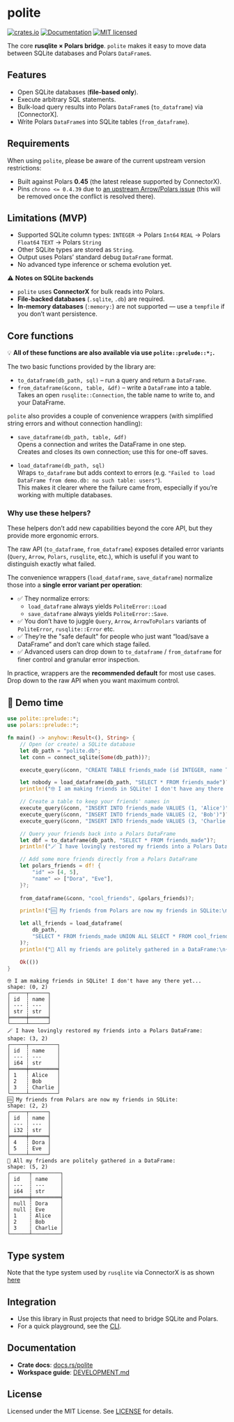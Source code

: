 # polite

[![crates.io](https://img.shields.io/crates/v/polite.svg)](https://crates.io/crates/polite)
[![Documentation](https://docs.rs/polite/badge.svg)](https://docs.rs/polite)
[![MIT licensed](https://img.shields.io/crates/l/polite)](https://github.com/lmmx/polite/blob/master/LICENSE)

The core **rusqlite × Polars bridge**.
`polite` makes it easy to move data between SQLite databases and Polars `DataFrame`s.

## Features

- Open SQLite databases (**file-based only**).
- Execute arbitrary SQL statements.
- Bulk-load query results into Polars `DataFrame`s (`to_dataframe`) via \[ConnectorX].
- Write Polars `DataFrame`s into SQLite tables (`from_dataframe`).

## Requirements

When using `polite`, please be aware of the current upstream version restrictions:

- Built against Polars **0.45** (the latest release supported by ConnectorX).
- Pins `chrono <= 0.4.39` due to [an upstream Arrow/Polars issue](https://github.com/apache/arrow-rs/issues/7196)
  (this will be removed once the conflict is resolved there).

## Limitations (MVP)

- Supported SQLite column types:
  `INTEGER` → Polars `Int64`
  `REAL` → Polars `Float64`
  `TEXT` → Polars `String`
- Other SQLite types are stored as `String`.
- Output uses Polars’ standard debug `DataFrame` format.
- No advanced type inference or schema evolution yet.

⚠️ **Notes on SQLite backends**

- `polite` uses **ConnectorX** for bulk reads into Polars.
- **File-backed databases** (`.sqlite`, `.db`) are required.
- **In-memory databases** (`:memory:`) are not supported — use a `tempfile` if you don’t want persistence.

## Core functions

💡 **All of these functions are also available via use `polite::prelude::*;`.**

The two basic functions provided by the library are:

- `to_dataframe(db_path, sql)` – run a query and return a `DataFrame`.
- `from_dataframe(&conn, table, &df)` – write a `DataFrame` into a table.
  Takes an open `rusqlite::Connection`, the table name to write to, and your DataFrame.

`polite` also provides a couple of convenience wrappers
(with simplified string errors and without connection handling):

- `save_dataframe(db_path, table, &df)`  
  Opens a connection and writes the DataFrame in one step.  
  Creates and closes its own connection; use this for one-off saves.

- `load_dataframe(db_path, sql)`  
  Wraps `to_dataframe` but adds context to errors (e.g. `"Failed to load DataFrame from demo.db: no such table: users"`).  
  This makes it clearer where the failure came from, especially if you’re working with multiple databases.

### Why use these helpers?

These helpers don’t add new capabilities beyond the core API, but they provide more ergonomic errors.

The raw API (`to_dataframe`, `from_dataframe`) exposes detailed error variants (`Query`, `Arrow`, `Polars`, `rusqlite`, etc.), which is useful if you want to distinguish exactly what failed.

The convenience wrappers (`load_dataframe`, `save_dataframe`) normalize those into a **single error variant per operation**:

- ✅ They normalize errors:
    - `load_dataframe` always yields `PoliteError::Load`
    - `save_dataframe` always yields `PoliteError::Save`.
- ✅ You don’t have to juggle `Query`, `Arrow`, `ArrowToPolars` variants of `PoliteError`, `rusqlite::Error` etc.
- ✅ They’re the "safe default" for people who just want “load/save a DataFrame” and don’t care which stage failed.
- ✅ Advanced users can drop down to `to_dataframe` / `from_dataframe` for finer control and granular error inspection.

In practice, wrappers are the **recommended default** for most use cases. Drop down to the raw API when you want maximum control.

## 🎤 Demo time

```rust
use polite::prelude::*;
use polars::prelude::*;

fn main() -> anyhow::Result<(), String> {
    // Open (or create) a SQLite database
    let db_path = "polite.db";
    let conn = connect_sqlite(Some(db_path))?;

    execute_query(&conn, "CREATE TABLE friends_made (id INTEGER, name TEXT)")?;

    let nobody = load_dataframe(db_path, "SELECT * FROM friends_made")?;
    println!("🤓 I am making friends in SQLite! I don't have any there yet...\n{nobody:?}");

    // Create a table to keep your friends' names in
    execute_query(&conn, "INSERT INTO friends_made VALUES (1, 'Alice')")?;
    execute_query(&conn, "INSERT INTO friends_made VALUES (2, 'Bob')")?;
    execute_query(&conn, "INSERT INTO friends_made VALUES (3, 'Charlie')")?;

    // Query your friends back into a Polars DataFrame
    let dbf = to_dataframe(db_path, "SELECT * FROM friends_made")?;
    println!("🪄 I have lovingly restored my friends into a Polars DataFrame:\n{dbf:?}");

    // Add some more friends directly from a Polars DataFrame
    let polars_friends = df! {
        "id" => [4, 5],
        "name" => ["Dora", "Eve"],
    }?;
    
    from_dataframe(&conn, "cool_friends", &polars_friends)?;

    println!("🆒 My friends from Polars are now my friends in SQLite:\n{polars_friends:?}");

    let all_friends = load_dataframe(
        db_path,
        "SELECT * FROM friends_made UNION ALL SELECT * FROM cool_friends ORDER BY id",
    )?;
    println!("🎉 All my friends are politely gathered in a DataFrame:\n{all_friends:?}");

    Ok(())
}
```

```
🤓 I am making friends in SQLite! I don't have any there yet...
shape: (0, 2)
┌─────┬──────┐
│ id  ┆ name │
│ --- ┆ ---  │
│ str ┆ str  │
╞═════╪══════╡
└─────┴──────┘
🪄 I have lovingly restored my friends into a Polars DataFrame:
shape: (3, 2)
┌─────┬─────────┐
│ id  ┆ name    │
│ --- ┆ ---     │
│ i64 ┆ str     │
╞═════╪═════════╡
│ 1   ┆ Alice   │
│ 2   ┆ Bob     │
│ 3   ┆ Charlie │
└─────┴─────────┘
🆒 My friends from Polars are now my friends in SQLite:
shape: (2, 2)
┌─────┬──────┐
│ id  ┆ name │
│ --- ┆ ---  │
│ i32 ┆ str  │
╞═════╪══════╡
│ 4   ┆ Dora │
│ 5   ┆ Eve  │
└─────┴──────┘
🎉 All my friends are politely gathered in a DataFrame:
shape: (5, 2)
┌──────┬─────────┐
│ id   ┆ name    │
│ ---  ┆ ---     │
│ i64  ┆ str     │
╞══════╪═════════╡
│ null ┆ Dora    │
│ null ┆ Eve     │
│ 1    ┆ Alice   │
│ 2    ┆ Bob     │
│ 3    ┆ Charlie │
└──────┴─────────┘
```

## Type system

Note that the type system used by `rusqlite` via ConnectorX is as shown
[here](https://github.com/sfu-db/connector-x/blob/d57428c56b99fb8de40f1226ce0388fc1338e3b2/connectorx/src/sources/sqlite/typesystem.rs)

## Integration

- Use this library in Rust projects that need to bridge SQLite and Polars.
- For a quick playground, see the [CLI](https://github.com/lmmx/polite/tree/master/polite-cli).

## Documentation

- **Crate docs**: [docs.rs/polite](https://docs.rs/polite)
- **Workspace guide**: [DEVELOPMENT.md](https://github.com/lmmx/polite/blob/master/DEVELOPMENT.md)

## License

Licensed under the MIT License.
See [LICENSE](https://github.com/lmmx/polite/blob/master/LICENSE) for details.

